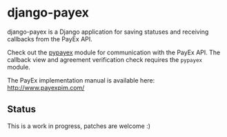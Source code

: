 # django-payex

django-payex is a Django application for saving statuses and receiving 
callbacks from the PayEx API. 

Check out the [pypayex](https://github.com/funkbit/pypayex) module for 
communication with the PayEx API. The callback view and agreement verification 
check requires the `pypayex` module.

The PayEx implementation manual is available here:
http://www.payexpim.com/

## Status

This is a work in progress, patches are welcome :)
